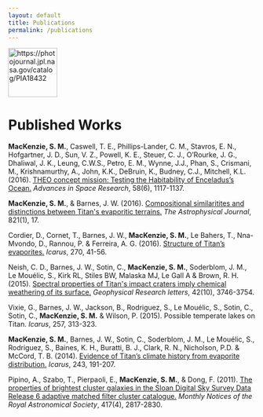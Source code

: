 ```yaml
---
layout: default
title: Publications
permalink: /publications
---
```

<div>
  <img src="{{ site.url }}/images/PIA18432.jpg" alt="https://photojournal.jpl.nasa.gov/catalog/PIA18432 " style="height:100px;" >
</div>
 
# Published Works

**MacKenzie, S. M.**, Caswell, T. E., Phillips-Lander, C. M., Stavros, E. N., Hofgartner, J. D., Sun, V. Z., Powell, K. E., Steuer, C. J., O’Rourke, J. G., Dhaliwal, J. K., Leung, C.W.S., Petro, E. M., Wynne, J.J., Phan, S., Crismani, M., Krishnamurthy, A., John, K.K., DeBruin, K., Budney, C.J., Mitchell, K.L. (2016). [THEO concept mission: Testing the Habitability of Enceladus’s Ocean.](https://arxiv.org/abs/1605.00579) *Advances in Space Research*, 58(6), 1117-1137.

**MacKenzie, S. M.**, & Barnes, J. W. (2016). [Compositional similaritites and distinctions between Titan's evaporitic terrains.]() *The Astrophysical Journal*, 821(1), 17.

Cordier, D., Cornet, T., Barnes, J. W., **MacKenzie, S. M.**, Le Bahers, T., Nna-Mvondo, D., Rannou, P. & Ferreira, A. G. (2016). [Structure of Titan’s evaporites.](https://arxiv.org/pdf/1512.07294.pdf) *Icarus*, 270, 41-56.

Neish, C. D., Barnes, J. W., Sotin, C., **MacKenzie, S. M.**, Soderblom, J. M., Le Mouélic, S., Kirk RL, Stiles BW, Malaska MJ, Le Gall A & Brown, R. H. (2015). [Spectral properties of Titan's impact craters imply chemical weathering of its surface.](https://pdfs.semanticscholar.org/616d/71cb7d2565267bc4b071698a074ad6db7ec9.pdf) *Geophysical Research letters*, 42(10), 3746-3754.

Vixie, G., Barnes, J. W., Jackson, B., Rodriguez, S., Le Mouélic, S., Sotin, C., Sotin, C., **MacKenzie, S. M.** & Wilson, P. (2015). Possible temperate lakes on Titan. *Icarus*, 257, 313-323.

**MacKenzie, S. M.**, Barnes, J. W., Sotin, C., Soderblom, J. M., Le Mouélic, S., Rodriguez, S., Baines, K. H., Buratti, B. J., Clark, R. N., Nicholson, P.D.  & McCord, T. B. (2014). [Evidence of Titan’s climate history from evaporite distribution.](https://arxiv.org/pdf/1408.2899.pdf) *Icarus*, 243, 191-207.

Pipino, A., Szabo, T., Pierpaoli, E., **MacKenzie, S. M.**, & Dong, F. (2011). [The properties of brightest cluster galaxies in the Sloan Digital Sky Survey Data Release 6 adaptive matched filter cluster catalogue.](https://academic.oup.com/mnras/article/417/4/2817/1097434) *Monthly Notices of the Royal Astronomical Society*, 417(4), 2817-2830.
